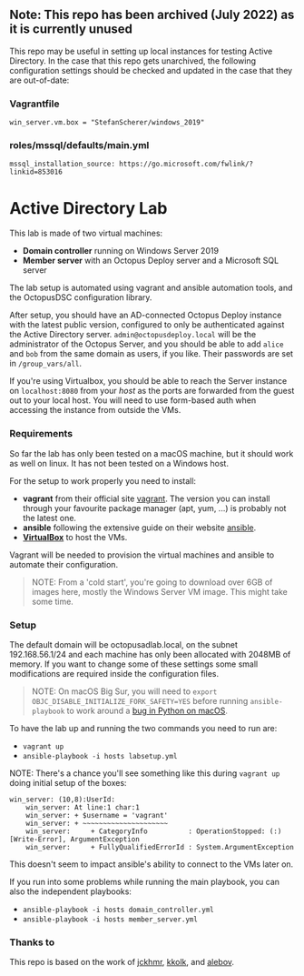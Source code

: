 ## Note: This repo has been archived (July 2022) as it is currently unused

This repo may be useful in setting up local instances for testing Active Directory. In the case that this repo gets unarchived, the following configuration settings should be checked and updated in the case that they are out-of-date:

### Vagrantfile
```
win_server.vm.box = "StefanScherer/windows_2019"
```

### roles/mssql/defaults/main.yml
```
mssql_installation_source: https://go.microsoft.com/fwlink/?linkid=853016
```

# Active Directory Lab

This lab is made of two virtual machines:
- **Domain controller** running on Windows Server 2019
- **Member server** with an Octopus Deploy server and a Microsoft SQL server

The lab setup is automated using vagrant and ansible automation tools, and the OctopusDSC configuration library.

After setup, you should have an AD-connected Octopus Deploy instance with the latest public version, configured to only be authenticated against the Active Directory server. `admin@octopusdeploy.local` will be the administrator of the Octopus Server, and you should be able to add `alice` and `bob` from the same domain as users, if you like. Their passwords are set in `/group_vars/all`.

If you're using Virtualbox, you should be able to reach the Server instance on `localhost:8080` from your *host* as the ports are forwarded from the guest out to your local host. You will need to use form-based auth when accessing the instance from outside the VMs.

### Requirements

So far the lab has only been tested on a macOS machine, but it should work as well on linux. It has not been tested on a Windows host.

For the setup to work properly you need to install:
- **vagrant** from their official site [vagrant](https://www.vagrantup.com/). The version you can install through your favourite package manager (apt, yum, ...) is probably not the latest one.
- **ansible** following the extensive guide on their website [ansible](https://docs.ansible.com/ansible/latest/installation_guide/intro_installation.html).
- [**VirtualBox**](https://www.virtualbox.org/wiki/Downloads) to host the VMs. 

Vagrant will be needed to provision the virtual machines and ansible to automate their configuration.

> NOTE: From a 'cold start', you're going to download over 6GB of images here, mostly the Windows Server VM image. This might take some time.

### Setup

The default domain will be octopusadlab.local, on the subnet 192.168.56.1/24 and each machine has only been allocated with 2048MB of memory. If you want to change some of these settings some small modifications are required inside the configuration files.

> NOTE: On macOS Big Sur, you will need to `export OBJC_DISABLE_INITIALIZE_FORK_SAFETY=YES` before running `ansible-playbook` to work around a [bug in Python on macOS](https://github.com/ansible/ansible/issues/49207).

To have the lab up and running the two commands you need to run are:
- `vagrant up`
- `ansible-playbook -i hosts labsetup.yml`

NOTE: There's a chance you'll see something like this during `vagrant up` doing initial setup of the boxes:
```
win_server: (10,8):UserId:
    win_server: At line:1 char:1
    win_server: + $username = 'vagrant'
    win_server: + ~~~~~~~~~~~~~~~~~~~~~
    win_server:     + CategoryInfo          : OperationStopped: (:) [Write-Error], ArgumentException
    win_server:     + FullyQualifiedErrorId : System.ArgumentException
```
This doesn't seem to impact ansible's ability to connect to the VMs later on.

If you run into some problems while running the main playbook, you can also the independent playbooks:
- `ansible-playbook -i hosts domain_controller.yml`
- `ansible-playbook -i hosts member_server.yml`

### Thanks to

This repo is based on the work of [jckhmr](https://github.com/jckhmr/adlab), [kkolk](https://github.com/kkolk/mssql), and [alebov](https://github.com/alebov/AD-lab).